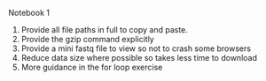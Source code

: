 Notebook 1

1. Provide all file paths in full to copy and paste.
2. Provide the gzip command explicitly
3. Provide a mini fastq file to view so not to crash some browsers
4. Reduce data size where possible so takes less time to download
5. More guidance in the for loop exercise
